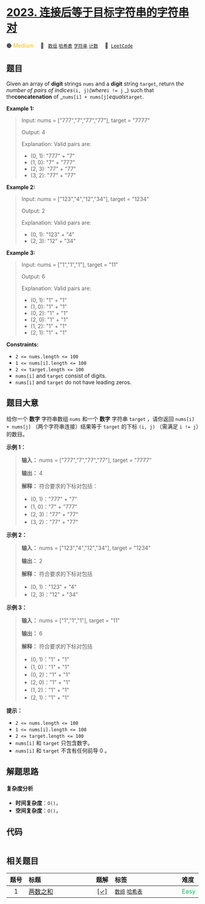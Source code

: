 # [2023. 连接后等于目标字符串的字符串对](https://leetcode.com/problems/number-of-pairs-of-strings-with-concatenation-equal-to-target)

🟠 <font color=#ffb800>Medium</font>&emsp; 🔖&ensp; [`数组`](/outline/tag/array.md) [`哈希表`](/outline/tag/hash-table.md) [`字符串`](/outline/tag/string.md) [`计数`](/outline/tag/counting.md)&emsp; 🔗&ensp;[`LeetCode`](https://leetcode.com/problems/number-of-pairs-of-strings-with-concatenation-equal-to-target)

## 题目

Given an array of **digit** strings `nums` and a **digit** string `target`,
return _the number of pairs of indices_`(i, j)`_(where_`i != j` _) such that
the**concatenation** of _`nums[i] + nums[j]`_equals_`target`.



**Example 1:**

> Input: nums = ["777","7","77","77"], target = "7777"
> 
> Output: 4
> 
> Explanation: Valid pairs are:
> - (0, 1): "777" + "7"
> - (1, 0): "7" + "777"
> - (2, 3): "77" + "77"
> - (3, 2): "77" + "77"

**Example 2:**

> Input: nums = ["123","4","12","34"], target = "1234"
> 
> Output: 2
> 
> Explanation: Valid pairs are:
> - (0, 1): "123" + "4"
> - (2, 3): "12" + "34"

**Example 3:**

> Input: nums = ["1","1","1"], target = "11"
> 
> Output: 6
> 
> Explanation: Valid pairs are:
> - (0, 1): "1" + "1"
> - (1, 0): "1" + "1"
> - (0, 2): "1" + "1"
> - (2, 0): "1" + "1"
> - (1, 2): "1" + "1"
> - (2, 1): "1" + "1"

**Constraints:**

  * `2 <= nums.length <= 100`
  * `1 <= nums[i].length <= 100`
  * `2 <= target.length <= 100`
  * `nums[i]` and `target` consist of digits.
  * `nums[i]` and `target` do not have leading zeros.


## 题目大意

给你一个 **数字**  字符串数组 `nums` 和一个 **数字**  字符串 `target` ，请你返回 `nums[i] + nums[j]`
（两个字符串连接）结果等于 `target` 的下标 `(i, j)` （需满足 `i != j`）的数目。



**示例 1：**

> 
> 
> 
> 
> 
> **输入：** nums = ["777","7","77","77"], target = "7777"
> 
> **输出：** 4
> 
> **解释：** 符合要求的下标对包括：
> - (0, 1)："777" + "7"
> - (1, 0)："7" + "777"
> - (2, 3)："77" + "77"
> - (3, 2)："77" + "77"
> 
> 

**示例 2：**

> 
> 
> 
> 
> 
> **输入：** nums = ["123","4","12","34"], target = "1234"
> 
> **输出：** 2
> 
> **解释：** 符合要求的下标对包括
> - (0, 1)："123" + "4"
> - (2, 3)："12" + "34"
> 
> 

**示例 3：**

> 
> 
> 
> 
> 
> **输入：** nums = ["1","1","1"], target = "11"
> 
> **输出：** 6
> 
> **解释：** 符合要求的下标对包括
> - (0, 1)："1" + "1"
> - (1, 0)："1" + "1"
> - (0, 2)："1" + "1"
> - (2, 0)："1" + "1"
> - (1, 2)："1" + "1"
> - (2, 1)："1" + "1"
> 
> 



**提示：**

  * `2 <= nums.length <= 100`
  * `1 <= nums[i].length <= 100`
  * `2 <= target.length <= 100`
  * `nums[i]` 和 `target` 只包含数字。
  * `nums[i]` 和 `target` 不含有任何前导 0 。


## 解题思路

#### 复杂度分析

- **时间复杂度**：`O()`，
- **空间复杂度**：`O()`，

## 代码

```javascript

```

## 相关题目

<!-- prettier-ignore -->
| 题号 | 标题 | 题解 | 标签 | 难度 |
| :------: | :------ | :------: | :------ | :------ |
| 1 | [两数之和](https://leetcode.com/problems/two-sum) | [[✓]](/problem/0001.md) |  [`数组`](/outline/tag/array.md) [`哈希表`](/outline/tag/hash-table.md) | <font color=#15bd66>Easy</font> |

<style>
.blue {
    background-color: #096dd9;
    padding: 0.25rem 0.5rem;
    margin: 0;
    font-size: 0.85em;
    border-radius: 3px;
    color: white;
    font-weight: 500;
}
table th:first-of-type { width: 10%; }
table th:nth-of-type(2) { width: 35%; }
table th:nth-of-type(3) { width: 10%; }
table th:nth-of-type(4) { width: 35%; }
table th:nth-of-type(5) { width: 10%; }
</style>
